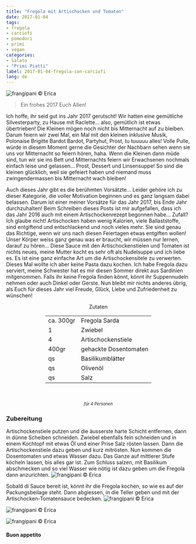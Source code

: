 ```yaml
---
title: "Fregola mit Artischocken und Tomaten"
date: 2017-01-04
tags:
- fregola
- carciofi
- pomodori
- primi
- vegan
categories:
- Salato
- "Primi Piatti"
label: 2017-01-04-fregola-con-carciofi
lang: de
---
```

![](../2017-01-04-fregola-con-carciofi-e-pomodori/header.jpg "frangipani © Erica")

> Ein frohes 2017 Euch Allen!

Ich hoffe, ihr seid gut ins Jahr 2017 gerutscht! Wir hatten eine gemütliche Silvesterparty, zu Hause mit Raclette... also, gemütlich ist etwas übertrieben! Die Kleinen mögen noch nicht bis Mitternacht auf zu bleiben. Darum feiern wir zwei Mal, ein Mal mit den kleinen inklusive Musik, Polonaise Brigitte Bardot Bardot, Partyhut, Prost, tu tuuuuu alles! Volle Pulle, würde in diesem Moment gerne die Gesichter der Nachbarn sehen wenn sie uns vor Mitternacht so feiern hören, haha. Wenn die Kleinen dann müde sind, tun wir sie ins Bett und Mitternachts feiern wir Erwachsenen nochmals einfach leise und gelassen... Prost, Dessert und Linsensuppe! So sind die kleinen glücklich, weil sie gefeiert haben und niemand muss zwingendermassen bis Mitternacht wach bleiben!

Auch dieses Jahr gibt es die berühmten Vorsätzte... Leider gehöre ich zu dieser Kategorie, die voller Motivation beginnen und es ganz langsam dabei belassen. Darum ist einer meiner Vorsätze für das Jahr 2017, bis Ende Jahr durchzuhalten! Beim Schreiben dieses Posts ist mir aufgefallen, dass ich das Jahr 2016 auch mit einem Artischockenrezept begonnen habe... Zufall? Ich glaube nicht! Artischocken haben wenig Kalorien, viele Ballaststoffe, sind entgiftend und entschlackend und noch vieles mehr. Sie sind genau das Richtige, wenn wir uns nach diesen Feiertagen etwas entgiften wollen! Unser Körper weiss ganz genau was er braucht, wir müssen nur lernen, darauf zu hören... Diese Sauce mit den Artischockenstielen und Tomaten ist nichts neues, meine Mutter kocht es sehr oft als Nudelsuppe und ich liebe es. Es ist eine ganz einfache Art um die Artischockensitele zu verwerten. Dieses Mal wollte ich aber keine Pasta dazu kochen. Ich habe Fregola dazu serviert, meine Schwester hat es mir diesen Sommer direkt aus Sardinien mitgenommen. Falls ihr keine Fregola finden könnt, könnt ihr Suppennudeln nehmen oder auch Dinkel oder Gerste. Nun bleibt mir nichts anderes übrig, als Euch für dieses Jahr viel Freude, Glück, Liebe und Zufriedenheit zu wünschen!

<div id="wrapper" style="text-align: center">
  <div id="yourdiv" style="display: inline-block;">
    <div class="ingredients">
      <div class="ingredients-title">Zutaten</div>
      <table>
        <tbody>
          <tr>
            <td>ca. 300gr</td>
            <td>Fregola Sarda</td>
          </tr>
          <tr>
            <td>1</td>
            <td>Zwiebel</td>
          </tr>
          <tr>
            <td>4</td>
            <td>Artischockenstiele</td>
          </tr>
          <tr>
            <td>400gr</td>
            <td>gehackte Dosentomaten</td>
          </tr>
          <tr>
            <td>qs</td>
            <td>Basilikumblätter</td>
          </tr>
          <tr>
            <td>qs</td>
            <td>Olivenöl</td>
          </tr>
          <tr>
            <td>qs</td>
            <td>Salz</td>
          </tr>
        </tbody>
      </table>
      <br></br>
      <i class="pull-right" style="font-size: 80%;">für 4 Personen</i>
    </div>
  </div>
</div>


<h3>
  <font color="grey">
    <i class="fa-solid fa-gears"></i>
  </font> Zubereitung
</h3>

Artischockenstiele putzen und die äusserste harte Schicht entfernen, dann in dünne Scheiben schneiden. Zwiebel ebenfalls fein schneiden und in einem Kochtopf mit etwas Öl und einer Prise Salz rösten lassen. Dann die Artischockenstiele dazu geben und kurz mitrösten. Nun kommen die Dosentomaten und etwas Wasser dazu. Das Ganze auf mittlerer Stufe köcheln lassen, bis alles gar ist. Zum Schluss salzen, mit Basilikum abschmecken und so viel Wasser wie nötig ist dazu geben um die Fregola dann anzurichten.
![](../2017-01-04-fregola-con-carciofi-e-pomodori/sughetto.jpg "frangipani © Erica")

Sobald di Sauce bereit ist, könnt ihr die Fregola kochen, so wie es auf der Packungsbeilage steht. Dann abgiessen, in die Teller geben und mit der Artischocken-Tomatensauce bedecken.
![](../2017-01-04-fregola-con-carciofi-e-pomodori/risultato1.jpg "frangipani © Erica")

![](../2017-01-04-fregola-con-carciofi-e-pomodori/risultato2.jpg "frangipani © Erica")

![](../2017-01-04-fregola-con-carciofi-e-pomodori/risultato3.jpg "frangipani © Erica")

<h4>Buon appetito
  <font color="red">
    <i class="fa-regular fa-face-smile"></i>
  </font>
</h4>
